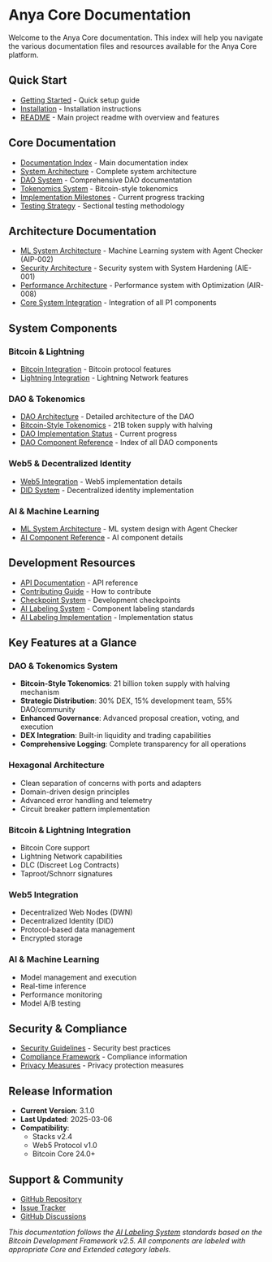 # Anya Core Documentation

Welcome to the Anya Core documentation. This index will help you navigate the various documentation files and resources available for the Anya Core platform.

## Quick Start

- [Getting Started](docs/getting-started/README.md) - Quick setup guide
- [Installation](docs/installation/README.md) - Installation instructions
- [README](README.md) - Main project readme with overview and features

## Core Documentation

- [Documentation Index](docs/INDEX.md) - Main documentation index
- [System Architecture](docs/SYSTEM_MAP.md) - Complete system architecture
- [DAO System](docs/DAO_SYSTEM_GUIDE.md) - Comprehensive DAO documentation
- [Tokenomics System](docs/TOKENOMICS_SYSTEM.md) - Bitcoin-style tokenomics
- [Implementation Milestones](docs/IMPLEMENTATION_MILESTONES.md) - Current progress tracking
- [Testing Strategy](docs/TESTING_STRATEGY.md) - Sectional testing methodology

## Architecture Documentation

- [ML System Architecture](docs/ML_SYSTEM_ARCHITECTURE.md) - Machine Learning system with Agent Checker (AIP-002)
- [Security Architecture](docs/SECURITY_ARCHITECTURE.md) - Security system with System Hardening (AIE-001)
- [Performance Architecture](docs/PERFORMANCE_ARCHITECTURE.md) - Performance system with Optimization (AIR-008)
- [Core System Integration](docs/CORE_SYSTEM_INTEGRATION.md) - Integration of all P1 components

## System Components

### Bitcoin & Lightning

- [Bitcoin Integration](docs/bitcoin/README.md) - Bitcoin protocol features
- [Lightning Integration](docs/lightning/README.md) - Lightning Network features

### DAO & Tokenomics

- [DAO Architecture](docs/DAO_SYSTEM_MAP.md) - Detailed architecture of the DAO
- [Bitcoin-Style Tokenomics](docs/TOKENOMICS_SYSTEM.md) - 21B token supply with halving
- [DAO Implementation Status](docs/IMPLEMENTATION_MILESTONES.md) - Current progress
- [DAO Component Reference](docs/DAO_INDEX.md) - Index of all DAO components

### Web5 & Decentralized Identity

- [Web5 Integration](docs/web5/README.md) - Web5 implementation details
- [DID System](docs/identity/README.md) - Decentralized identity implementation

### AI & Machine Learning

- [ML System Architecture](docs/ML_SYSTEM_ARCHITECTURE.md) - ML system design with Agent Checker
- [AI Component Reference](docs/ml/README.md) - AI component details

## Development Resources

- [API Documentation](docs/API.md) - API reference
- [Contributing Guide](CONTRIBUTING.md) - How to contribute
- [Checkpoint System](docs/CHECKPOINT_SYSTEM.md) - Development checkpoints
- [AI Labeling System](AI_LABELLING.md) - Component labeling standards
- [AI Labeling Implementation](docs/AI_LABELING_IMPLEMENTATION.md) - Implementation status

## Key Features at a Glance

### DAO & Tokenomics System
- **Bitcoin-Style Tokenomics**: 21 billion token supply with halving mechanism
- **Strategic Distribution**: 30% DEX, 15% development team, 55% DAO/community
- **Enhanced Governance**: Advanced proposal creation, voting, and execution
- **DEX Integration**: Built-in liquidity and trading capabilities
- **Comprehensive Logging**: Complete transparency for all operations

### Hexagonal Architecture
- Clean separation of concerns with ports and adapters
- Domain-driven design principles
- Advanced error handling and telemetry
- Circuit breaker pattern implementation

### Bitcoin & Lightning Integration
- Bitcoin Core support
- Lightning Network capabilities
- DLC (Discreet Log Contracts)
- Taproot/Schnorr signatures

### Web5 Integration
- Decentralized Web Nodes (DWN)
- Decentralized Identity (DID)
- Protocol-based data management
- Encrypted storage

### AI & Machine Learning
- Model management and execution
- Real-time inference
- Performance monitoring
- Model A/B testing

## Security & Compliance

- [Security Guidelines](docs/SECURITY.md) - Security best practices
- [Compliance Framework](docs/COMPLIANCE.md) - Compliance information
- [Privacy Measures](docs/PRIVACY.md) - Privacy protection measures

## Release Information

- **Current Version**: 3.1.0
- **Last Updated**: 2025-03-06
- **Compatibility**:
  - Stacks v2.4
  - Web5 Protocol v1.0
  - Bitcoin Core 24.0+

## Support & Community

- [GitHub Repository](https://github.com/anya/anya-core)
- [Issue Tracker](https://github.com/anya/anya-core/issues)
- [GitHub Discussions](https://github.com/anya/anya-core/discussions)

*This documentation follows the [AI Labeling System](AI_LABELLING.md) standards based on the Bitcoin Development Framework v2.5. All components are labeled with appropriate Core and Extended category labels.*
